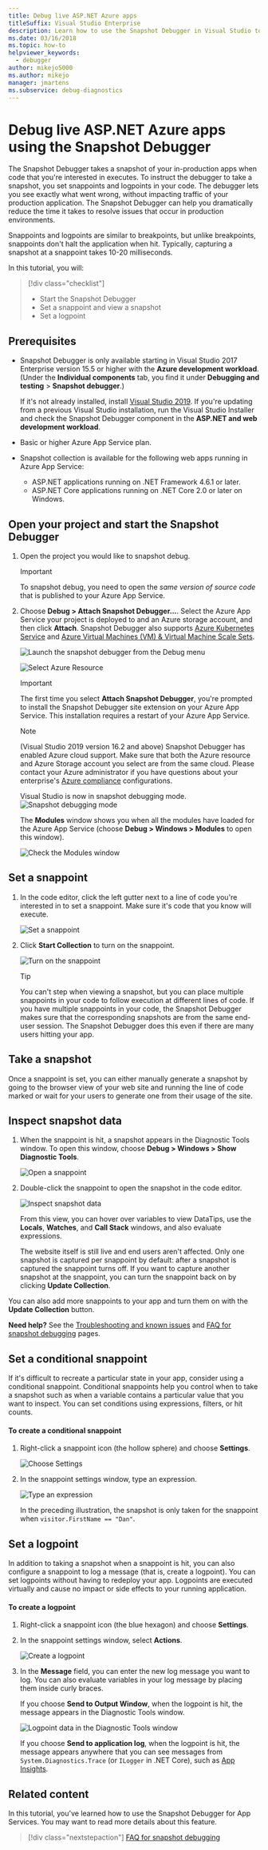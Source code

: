 ```yaml
---
title: Debug live ASP.NET Azure apps
titleSuffix: Visual Studio Enterprise
description: Learn how to use the Snapshot Debugger in Visual Studio to set snappoints and take snapshots while debugging live ASP.NET Azure applications.
ms.date: 03/16/2018
ms.topic: how-to
helpviewer_keywords: 
  - debugger
author: mikejo5000
ms.author: mikejo
manager: jmartens
ms.subservice: debug-diagnostics
---
```

# Debug live ASP.NET Azure apps using the Snapshot Debugger

The Snapshot Debugger takes a snapshot of your in-production apps when code that you're interested in executes. To instruct the debugger to take a snapshot, you set snappoints and logpoints in your code. The debugger lets you see exactly what went wrong, without impacting traffic of your production application. The Snapshot Debugger can help you dramatically reduce the time it takes to resolve issues that occur in production environments.

Snappoints and logpoints are similar to breakpoints, but unlike breakpoints, snappoints don't halt the application when hit. Typically, capturing a snapshot at a snappoint takes 10-20 milliseconds.

In this tutorial, you will:

> [!div class="checklist"]
> * Start the Snapshot Debugger
> * Set a snappoint and view a snapshot
> * Set a logpoint

## Prerequisites

* Snapshot Debugger is only available starting in Visual Studio 2017 Enterprise version 15.5 or higher with the **Azure development workload**. (Under the **Individual components** tab, you find it under **Debugging and testing** > **Snapshot debugger**.)

   If it's not already installed, install [Visual Studio 2019](https://visualstudio.microsoft.com/downloads/?cid=learn-onpage-download-cta). If you're updating from a previous Visual Studio installation, run the Visual Studio Installer and check the Snapshot Debugger component in the **ASP.NET and web development workload**.

* Basic or higher Azure App Service plan.

* Snapshot collection is available for the following web apps running in Azure App Service:
  * ASP.NET applications running on .NET Framework 4.6.1 or later.
  * ASP.NET Core applications running on .NET Core 2.0 or later on Windows.

## Open your project and start the Snapshot Debugger

1. Open the project you would like to snapshot debug.

   > [!IMPORTANT]
   > To snapshot debug, you need to open the *same version of source code* that is published to your Azure App Service.

2. Choose **Debug > Attach Snapshot Debugger...**. Select the Azure App Service your project is deployed to and an Azure storage account, and then click **Attach**. Snapshot Debugger also supports [Azure Kubernetes Service](debug-live-azure-kubernetes.md) and [Azure Virtual Machines (VM) & Virtual Machine Scale Sets](debug-live-azure-virtual-machines.md).

   ![Launch the snapshot debugger from the Debug menu](../debugger/media/snapshot-debug-menu-attach.png)

   ![Select Azure Resource](../debugger/media/snapshot-select-azure-resource-appservices.png)

   > [!IMPORTANT]
   > The first time you select **Attach Snapshot Debugger**, you're prompted to install the Snapshot Debugger site extension on your Azure App Service. This installation requires a restart of your Azure App Service.

   > [!NOTE]
   > (Visual Studio 2019 version 16.2 and above) Snapshot Debugger has enabled Azure cloud support. Make sure that both the Azure resource and Azure Storage account you select are from the same cloud. Please contact your Azure administrator if you have questions about your enterprise's [Azure compliance](https://azure.microsoft.com/overview/trusted-cloud/) configurations.

   Visual Studio is now in snapshot debugging mode.
   ![Snapshot debugging mode](../debugger/media/snapshot-message.png)

   The **Modules** window shows you when all the modules have loaded for the Azure App Service (choose **Debug > Windows > Modules** to open this window).

   ![Check the Modules window](../debugger/media/snapshot-modules.png)

## Set a snappoint

1. In the code editor, click the left gutter next to a line of code you're interested in to set a snappoint. Make sure it's code that you know will execute.

   ![Set a snappoint](../debugger/media/snapshot-set-snappoint.png)

2. Click **Start Collection** to turn on the snappoint.

   ![Turn on the snappoint](../debugger/media/snapshot-start-collection.png)

   > [!TIP]
   > You can't step when viewing a snapshot, but you can place multiple snappoints in your code to follow execution at different lines of code. If you have multiple snappoints in your code, the Snapshot Debugger makes sure that the corresponding snapshots are from the same end-user session. The Snapshot Debugger does this even if there are many users hitting your app.

## Take a snapshot

Once a snappoint is set, you can either manually generate a snapshot by going to the browser view of your web site and running the line of code marked or wait for your users to generate one from their usage of the site.

## Inspect snapshot data

1. When the snappoint is hit, a snapshot appears in the Diagnostic Tools window. To open this window, choose **Debug > Windows > Show Diagnostic Tools**.

   ![Open a snappoint](../debugger/media/snapshot-diagsession-window.png)

1. Double-click the snappoint to open the snapshot in the code editor.

   ![Inspect snapshot data](../debugger/media/snapshot-inspect-data.png)

   From this view, you can hover over variables to view DataTips, use the **Locals**, **Watches**, and **Call Stack** windows, and also evaluate expressions.

   The website itself is still live and end users aren't affected. Only one snapshot is captured per snappoint by default: after a snapshot is captured the snappoint turns off. If you want to capture another snapshot at the snappoint, you can turn the snappoint back on by clicking **Update Collection**.

You can also add more snappoints to your app and turn them on with the **Update Collection** button.

**Need help?** See the [Troubleshooting and known issues](../debugger/debug-live-azure-apps-troubleshooting.md) and [FAQ for snapshot debugging](../debugger/debug-live-azure-apps-faq.yml) pages.

## Set a conditional snappoint

If it's difficult to recreate a particular state in your app, consider using a conditional snappoint. Conditional snappoints help you control when to take a snapshot such as when a variable contains a particular value that you want to inspect. You can set conditions using expressions, filters, or hit counts.

#### To create a conditional snappoint

1. Right-click a snappoint icon (the hollow sphere) and choose **Settings**.

   ![Choose Settings](../debugger/media/snapshot-snappoint-settings.png)

1. In the snappoint settings window, type an expression.

   ![Type an expression](../debugger/media/snapshot-snappoint-conditions.png)

   In the preceding illustration, the snapshot is only taken for the snappoint when `visitor.FirstName == "Dan"`.

## Set a logpoint

In addition to taking a snapshot when a snappoint is hit, you can also configure a snappoint to log a message (that is, create a logpoint). You can set logpoints without having to redeploy your app. Logpoints are executed virtually and cause no impact or side effects to your running application.

#### To create a logpoint

1. Right-click a snappoint icon (the blue hexagon) and choose **Settings**.

1. In the snappoint settings window, select **Actions**.

   ![Create a logpoint](../debugger/media/snapshot-logpoint.png)

1. In the **Message** field, you can enter the new log message you want to log. You can also evaluate variables in your log message by placing them inside curly braces.

   If you choose **Send to Output Window**, when the logpoint is hit, the message appears in the Diagnostic Tools window.

   ![Logpoint data in the Diagnostic Tools window](../debugger/media/snapshot-logpoint-output.png)

   If you choose **Send to application log**, when the logpoint is hit, the message appears anywhere that you can see messages from `System.Diagnostics.Trace` (or `ILogger` in .NET Core), such as [App Insights](/azure/application-insights/app-insights-asp-net-trace-logs).

## Related content

In this tutorial, you've learned how to use the Snapshot Debugger for App Services. You may want to read more details about this feature.

> [!div class="nextstepaction"]
> [FAQ for snapshot debugging](../debugger/debug-live-azure-apps-faq.yml)